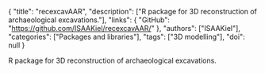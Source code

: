 {
  "title": "recexcavAAR",
  "description": ["R package for 3D reconstruction of archaeological excavations."],
  "links": {
    "GitHub": "https://github.com/ISAAKiel/recexcavAAR/"
  },
  "authors": ["ISAAKiel"],
  "categories": ["Packages and libraries"],
  "tags": ["3D modelling"],
  "doi": null
}

<!-- Generated by csv2md.R – do not edit by hand -->

R package for 3D reconstruction of archaeological excavations.